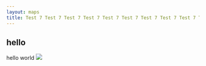 ```yaml
---
layout: maps
title: Test 7 Test 7 Test 7 Test 7 Test 7 Test 7 Test 7 Test 7 Test 7 Test 7 Test 7 Test 7 Test 7 Test 7 Test 7 Test 7 Test 7 Test 7 Test 7 Test 7 Test 7 Test 7 Test 7 Test 7 Test 7 Test 7 Test 7
---
```


hello
----
hello world
![][1]

[1]:http://damned-truths.github.io/orienteering/maps/_posts/NOL2014-rd1-relay-leg1.jpg